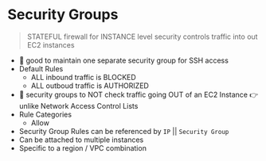 # Security Groups

> STATEFUL firewall for INSTANCE level security
> controls traffic into out EC2 instances

- 🔆 good to maintain one separate security group for SSH access
- Default Rules
    - ALL inbound traffic is BLOCKED
    - ALL outboud traffic is AUTHORIZED
- 🚨 security groups to NOT check traffic going OUT of an EC2 Instance 👉 unlike Network Access Control Lists
- Rule Categories
    - Allow
- Security Group Rules can be referenced by `IP` || `Security Group`
- Can be attached to multiple instances
- Specific to a region / VPC combination
